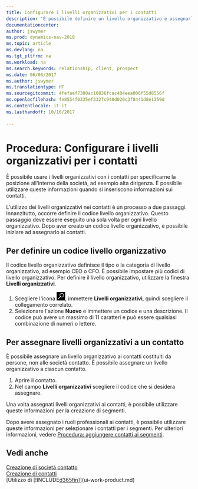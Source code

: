```yaml
---
title: Configurare i livelli organizzativi per i contatti
description: "È possibile definire un livello organizzativo e assegnarlo al contatto per indicare la posizione all'interno della rispettiva società, ad esempio alta dirigenza."
documentationcenter: 
author: jswymer
ms.prod: dynamics-nav-2018
ms.topic: article
ms.devlang: na
ms.tgt_pltfrm: na
ms.workload: na
ms.search.keywords: relationship, client, prospect
ms.date: 06/06/2017
ms.author: jswymer
ms.translationtype: HT
ms.sourcegitcommit: 4fefaef7380ac10836fcac404eea006f55d8556f
ms.openlocfilehash: fe8554f0335ef332fc940d020c3f8441d8e1359d
ms.contentlocale: it-it
ms.lasthandoff: 10/16/2017

---
```

# <a name="how-to-set-up-organizational-levels-for-contact-persons"></a>Procedura: Configurare i livelli organizzativi per i contatti
È possibile usare i livelli organizzativi con i contatti per specificarne la posizione all'interno della società, ad esempio alta dirigenza. È possibile utilizzare queste informazioni quando si inseriscono informazioni sui contatti.

L'utilizzo dei livelli organizzativi nei contatti è un processo a due passaggi. Innanzitutto, occorre definire il codice livello organizzativo. Questo passaggio deve essere eseguito una sola volta per ogni livello organizzativo. Dopo aver creato un codice livello organizzativo, è possibile iniziare ad assegnarlo ai contatti.

## <a name="to-define-an-organizational-level-code"></a>Per definire un codice livello organizzativo
Il codice livello organizzativo definisce il tipo o la categoria di livello organizzativo, ad esempio CEO o CFO. È possibile impostare più codici di livello organizzativo. Per definire il livello organizzativo, utilizzare la finestra **Livelli organizzativi**.

1. Scegliere l'icona ![Cerca pagina o report](media/ui-search/search_small.png "icona Cerca pagina o report"), immettere **Livelli organizzativi**, quindi scegliere il collegamento correlato.
2. Selezionare l'azione **Nuovo** e immettere un codice e una descrizione. Il codice può avere un massimo di 11 caratteri e può essere qualsiasi combinazione di numeri o lettere.

## <a name="to-assign-organizational-levels-to-a-contact-person"></a>Per assegnare livelli organizzativi a un contatto
È possibile assegnare un livello organizzativo ai contatti costituiti da persone, non alle società contatto. È possibile assegnare un livello organizzativo a ciascun contatto.

1. Aprire il contatto.
2. Nel campo **Livelli organizzativi** scegliere il codice che si desidera assegnare.

Una volta assegnati livelli organizzativi ai contatti, è possibile utilizzare queste informazioni per la creazione di segmenti.

Dopo avere assegnato i ruoli professionali ai contatti, è possibile utilizzare queste informazioni per selezionare i contatti per i segmenti. Per ulteriori informazioni, vedere [Procedura: aggiungere contatti ai segmenti](marketing-add-contact-segment.md).

## <a name="see-also"></a>Vedi anche
[Creazione di società contatto](marketing-create-contact-companies.md)  
[Creazione di contatti](marketing-create-contact-persons.md)  
[Utilizzo di [!INCLUDE[d365fin](includes/d365fin_md.md)]](ui-work-product.md)  


